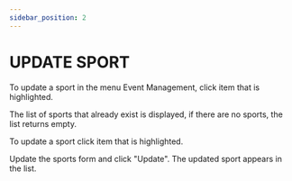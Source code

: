 ```yaml
---
sidebar_position: 2
---
```


# UPDATE SPORT

To update a sport in the menu Event Management, click item that is highlighted.

The list of sports that already exist is displayed, if there are no sports, the list returns empty.

To update a sport click item that is highlighted.

Update the sports form and click "Update". The updated sport appears in the list.
